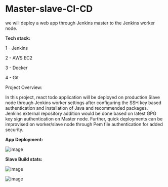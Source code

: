 # Master-slave-CI-CD
we will deploy a web app through Jenkins master to the Jenkins worker node.


**Tech stack:**

1 - Jenkins

2 - AWS EC2

3 - Docker

4 - Git

Project Overview:

In this project, react todo application will be deployed on production Slave node through Jenkins worker settings after configuring the SSH key based authentication and installation of Java and recommended packages.
Jenkins external repository addition would be done based on latest GPG key sign authentication on Master node. Further, quick deployments can be improvised on worker/slave node through Pem file authentication for added security.

**App Deployment:**

![image](https://github.com/owaisrizvi97/Master-slave-CI-CD/assets/68285890/89a60bfb-ec7b-4c28-9484-43ec7b3ea387)

**Slave Build stats:**


![image](https://github.com/owaisrizvi97/Master-slave-CI-CD/assets/68285890/4929ded1-323d-4086-b956-41570f03a169)


![image](https://github.com/owaisrizvi97/Master-slave-CI-CD/assets/68285890/0eb7223c-3ffe-4ef5-ac0f-80c2726b9861)

